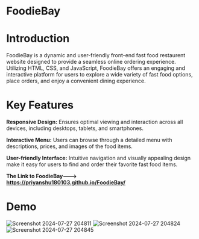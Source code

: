 # FoodieBay

# Introduction
FoodieBay is a dynamic and user-friendly front-end fast food restaurent website designed to provide a seamless online ordering experience. Utilizing HTML, CSS, and JavaScript, FoodieBay offers an engaging and interactive platform for users to explore a wide variety of fast food options, place orders, and enjoy a convenient dining experience.

# Key Features
**Responsive Design:** Ensures optimal viewing and interaction across all devices, including desktops, tablets, and smartphones.

**Interactive Menu:** Users can browse through a detailed menu with descriptions, prices, and images of the food items.

**User-friendly Interface:** Intuitive navigation and visually appealing design make it easy for users to find and order their favorite fast food items.

**The Link to FoodieBay---> https://priyanshu180103.github.io/FoodieBay/**


# Demo
![Screenshot 2024-07-27 204811](https://github.com/user-attachments/assets/eb56617a-d75e-4811-a0a7-04c66574356e)
![Screenshot 2024-07-27 204824](https://github.com/user-attachments/assets/4ec78dc6-d693-4c6b-8294-41f0a36b0401)
![Screenshot 2024-07-27 204845](https://github.com/user-attachments/assets/0a102b70-53b9-44ff-a58e-85de66ff323c)

